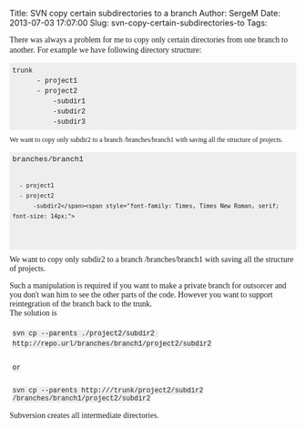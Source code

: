 Title: SVN copy certain subdirectories to a branch 
Author: SergeM
Date: 2013-07-03 17:07:00
Slug: svn-copy-certain-subdirectories-to
Tags: 

<span style="font-family: Times, Times New Roman, serif;">There was always a problem for me to copy only certain directories from one branch to another.</span>
<span style="font-family: Times, Times New Roman, serif;">For example we have following directory structure:</span>
<pre style="background-color: #eeeeee; border: 0px; line-height: 18px; margin-bottom: 10px; max-height: 600px; overflow: auto; padding: 5px; vertical-align: baseline; width: auto;"><code style="border: 0px; margin: 0px; padding: 0px; vertical-align: baseline;"><span style="font-family: Courier New, Courier, monospace;">trunk
      - project1
      - project2
          -subdir1
          -subdir2
          -subdir3        </span></code></pre><div style="text-align: left;"><code style="border: 0px; margin: 0px; padding: 0px; vertical-align: baseline;"><span style="font-family: Times, Times New Roman, serif;">We want to copy only subdir2 to a branch /branches/branch1 with saving all the structure of projects.</span></code></div><div style="text-align: left;"><span style="font-family: Times, Times New Roman, serif;"><code style="border: 0px; margin: 0px; padding: 0px; vertical-align: baseline;"></code></span></div><pre style="background-color: #eeeeee; border: 0px; line-height: 18px; margin-bottom: 10px; max-height: 600px; overflow: auto; padding: 5px; vertical-align: baseline; width: auto;"><code style="border: 0px; margin: 0px; padding: 0px; vertical-align: baseline;"><span style="font-family: Courier New, Courier, monospace;"><span style="font-size: small; line-height: normal; white-space: normal;">branches/branch1</span>
      - project1
      - project2
          -subdir2</span><span style="font-family: Times, Times New Roman, serif; font-size: 14px;">
</span></code></pre><span style="font-family: Times, Times New Roman, serif;">We want to copy only subdir2 to a branch /branches/branch1 with saving all the structure of projects.</span>
<div><span style="font-family: Times, Times New Roman, serif;">Such a manipulation is required if you want to make a private branch for outsorcer and you don't wan him to see the other parts of the code. However you want to support reintegration of the branch back to the trunk.</span></div><div><span style="font-family: Times, Times New Roman, serif;">
</span></div><div><span style="font-family: Times, Times New Roman, serif;">The solution is&nbsp;</span></div><div><pre style="border: 0px; margin-bottom: 10px; max-height: 600px; overflow: auto; padding: 5px; vertical-align: baseline; width: auto;"><code><span style="background-color: #eeeeee; font-family: Courier New, Courier, monospace; line-height: 18px;">svn cp --parents ./project2/subdir2 http://repo.url/branches/branch1/project2/subdir2</span></code></pre><pre style="border: 0px; margin-bottom: 10px; max-height: 600px; overflow: auto; padding: 5px; vertical-align: baseline; width: auto;"><code><span style="background-color: #eeeeee; font-family: Courier New, Courier, monospace; line-height: 18px;">or</span></code></pre><pre style="border: 0px; margin-bottom: 10px; max-height: 600px; overflow: auto; padding: 5px; vertical-align: baseline; width: auto;"><code><span style="background-color: #eeeeee; font-family: Courier New, Courier, monospace;"><span style="color: #222222; white-space: normal;">svn cp --parents http://<svn_path>/trunk/project2</span><span style="color: #222222; white-space: normal;">/subdir2 <working copy path>/branches/branch1/project2/subdir2</span></span></code></pre><span style="font-family: Times, Times New Roman, serif;">Subversion creates all intermediate directories.</span></div></div>